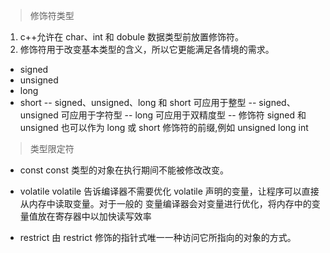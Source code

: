 > 修饰符类型

1. c++允许在 char、int 和 dobule 数据类型前放置修饰符。
2. 修饰符用于改变基本类型的含义，所以它更能满足各情境的需求。

- signed
- unsigned
- long
- short
  -- signed、unsigned、long 和 short 可应用于整型
  -- signed、unsigned 可应用于字符型
  -- long 可应用于双精度型
  -- 修饰符 signed 和 unsigned 也可以作为 long 或 short 修饰符的前缀,例如 unsigned long int

> 类型限定符

- const const 类型的对象在执行期间不能被修改改变。
- volatile volatile 告诉编译器不需要优化 volatile 声明的变量，让程序可以直接从内存中读取变量。对于一般的
  变量编译器会对变量进行优化，将内存中的变量值放在寄存器中以加快读写效率

- restrict 由 restrict 修饰的指针式唯一一种访问它所指向的对象的方式。
